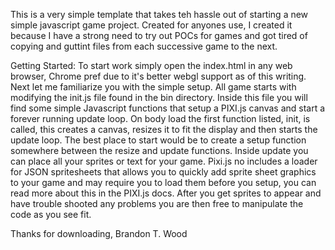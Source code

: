 This is a very simple template that takes teh hassle out of starting a new simple javascript game project. Created for anyones use, I created it because I have a strong need to try out POCs for games and got tired of copying and guttint files from each successive game to the next.

Getting Started:  To start work simply open the index.html in any web browser, Chrome pref due to it's better webgl support as of this writing. 
Next let me familiarize you with the simple setup. All game starts with modifying the init.js file found in the bin directory. Inside this file you will find some simple Javascript functions that setup a PIXI.js canvas and start a forever running update loop. On body load the first function listed, init, is called, this creates a canvas, resizes it to fit the display and then starts the update loop. The best place to start would be to create a setup function somewhere between the resize and update functions. Inside update you can place all your sprites or text for your game. Pixi.js no includes a loader for JSON spritesheets that allows you to quickly add sprite sheet graphics to your game and may require you to load them before you setup, you can read more about this in the PIXI.js docs. After you get sprites to appear and have trouble shooted any problems you are then free to manipulate the code as you see fit.

Thanks for downloading, Brandon T. Wood
